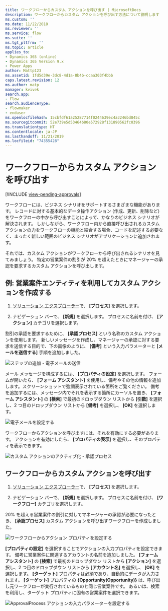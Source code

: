 ```yaml
---
title: ワークフローからカスタム アクションを呼び出す | MicrosoftDocs
description: ワークフローからカスタム アクションを呼び出す方法について説明します
ms.custom: ''
ms.date: 11/22/2018
ms.reviewer: ''
ms.service: flow
ms.suite: ''
ms.tgt_pltfrm: ''
ms.topic: article
applies_to:
- Dynamics 365 (online)
- Dynamics 365 Version 9.x
- Power Apps
author: Mattp123
ms.assetid: 1fd5d39e-3dc8-4d1a-8b4b-ccaa303f4bbb
caps.latest.revision: 12
ms.author: matp
manager: kvivek
search.app:
- Flow
search.audienceType:
- flowmaker
- enduser
ms.openlocfilehash: 15cbfdf61a25287714f0244639ec4a3246bd845c
ms.sourcegitcommit: 52e739e5d53464b80e572928f131890562fc0396
ms.translationtype: HT
ms.contentlocale: ja-JP
ms.lasthandoff: 11/21/2019
ms.locfileid: "74355428"
---
```

# <a name="invoke-custom-actions-from-a-workflow"></a>ワークフローからカスタム アクションを呼び出す
[!INCLUDE [view-pending-approvals](includes/cc-rebrand.md)]

ワークフローには、ビジネス シナリオをサポートするさまざまな機能があります。 レコードに対する基本的なデータ操作アクション (作成、更新、削除など) をワークフローの中から呼び出すことによって、かなりのビジネス シナリオが解決されます。 しかしながら、ワークフロー内から直接呼び出されるカスタム アクションの力をワークフローの機能と結合する場合、コードを記述する必要なく、まったく新しい範囲のビジネス シナリオがアプリケーションに追加されます。  
  
 それでは、カスタム アクションがワークフローから呼び出されるシナリオを見てみましょう。 特定の営業案件の割引が 20% を超えたときにマネージャーの承認を要求するカスタム アクションを呼び出します。  
  
<a name="action"></a>   
## <a name="example-create-a-custom-action-using-the-opportunity-entity"></a>例: 営業案件エンティティを利用してカスタム アクションを作成する
  
1. [ソリューション エクスプローラー](/powerapps/maker/model-driven-apps/advanced-navigation#solution-explorer)で、 **[プロセス]** を選択します。  
  
2.  ナビゲーション バーで、 **[新規]** を選択します。 プロセスに名前を付け、 **[アクション]** カテゴリを選択します。  
  
 割引の承認を要求するために、 **[承認プロセス]** という名称のカスタム アクションを使用します。 新しいメッセージを作成し、マネージャーの承認に対する要求を送信する目的で、下の画像のように、 **[備考]** という入力パラメーターと **[メールを送信する]** 手順を追加しました。  
  
 ![ステップの追加 &#45; 電子メールの送信](media/enable-custom-action-approval-proces-sadd-email.png "ステップの追加 - 電子メールの送信")  
  
 メール メッセージを構成するには、 **[プロパティの設定]** を選択します。 フォームが開いたら、 **[フォーム アシスタント]** を使用し、備考やその他の情報を追加します。スクリーンショットで強調表示されている箇所をご覧ください。 備考を追加するには、メッセージ内でそれを表示する箇所にカーソルを置き、 **[フォーム アシスタント]** の **[検索]** で最初のドロップダウン リストから **[引数]** を選択し、2 つ目のドロップダウン リストから **[備考]** を選択し、 **[OK]** を選択します。  
  
 ![電子メールを設定する](media/enable-custom-action-approval-process-setup-email.png "電子メールを設定する")  
  
 ワークフローからアクションを呼び出すには、それを有効にする必要があります。 アクションを有効にしたら、 **[プロパティの表示]** を選択し、そのプロパティを表示できます。  
  
 ![カスタム アクションのアクティブ化 &#45; 承認プロセス](media/enable-custom-action-approval-process-activate-action.png "カスタム アクションのアクティブ化 - 承認プロセス")  
  
<a name="workflow"></a>   
## <a name="invoke-a-custom-action-from-a-workflow"></a>ワークフローからカスタム アクションを呼び出す  
  
1. [ソリューション エクスプローラー](/powerapps/maker/model-driven-apps/advanced-navigation#solution-explorer)で、 **[プロセス]** を選択します。   
  
2.  ナビゲーション バーで、 **[新規]** を選択します。 プロセスに名前を付け、 **[ワークフロー]** カテゴリを選択します。  
  
 20% を超える営業案件の割引に対してマネージャーの承認が必要になったとき、 **[承認プロセス]** カスタム アクションを呼び出すワークフローを作成しました。  
  
 ![ワークフローからアクション プロパティを設定する](media/enable-custom-action-from-workflow.png "ワークフローからアクション プロパティを設定する")  
  
 **[プロパティの設定]** を選択することでアクションの入力プロパティを設定できます。 備考に営業案件に関連するアカウントの名前を追加しました。 **[フォーム アシスタント]** の **[検索]** で最初のドロップダウン リストから **[アクション]** を選択し、2 つ目のドロップダウン リストから **[アカウント名]** を選択し、 **[OK]** を選択します。 **[ターゲット]** プロパティは必須であり、自動的にデータが入力されます。 **[ターゲット]** プロパティの **{Opportunity(Opportunity)}** は、呼び出し元ワークフローが実行されているものと同じ営業案件です。 あるいは、検索を利用し、ターゲット プロパティに固有の営業案件を選択できます。  
  
 ![ApprovalProcess アクションの入力パラメーターを設定する](media/enable-customaction-workflow-set-properties.png "ApprovalProcess アクションの入力パラメーターを設定する")  
  



